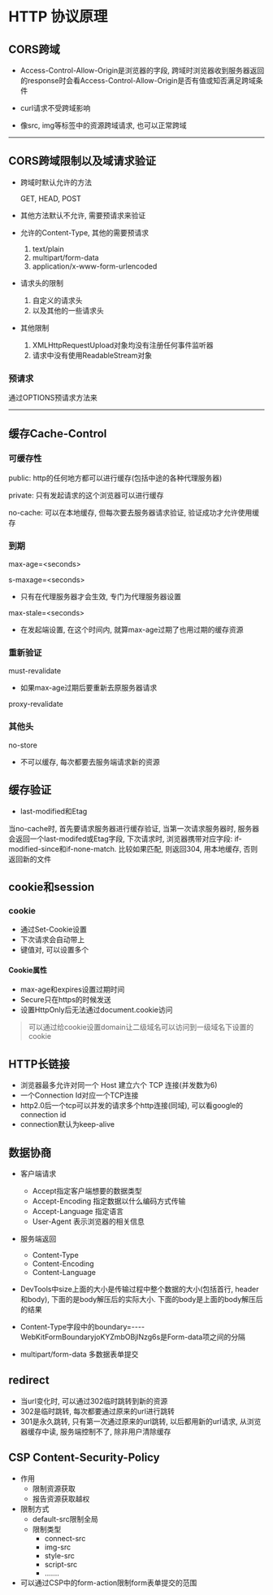 # HTTP 协议原理

## CORS跨域
-  Access-Control-Allow-Origin是浏览器的字段, 跨域时浏览器收到服务器返回的response时会看Access-Control-Allow-Origin是否有值或知否满足跨域条件

-  curl请求不受跨域影响

-  像src, img等标签中的资源跨域请求, 也可以正常跨域
---

## CORS跨域限制以及域请求验证
- 跨域时默认允许的方法

  GET, HEAD, POST
- 其他方法默认不允许, 需要预请求来验证
- 允许的Content-Type, 其他的需要预请求
  1. text/plain
  2. multipart/form-data
  3. application/x-www-form-urlencoded
- 请求头的限制
  1. 自定义的请求头
  2. 以及其他的一些请求头
- 其他限制
  1. XMLHttpRequestUpload对象均没有注册任何事件监听器
  2. 请求中没有使用ReadableStream对象

### 预请求
通过OPTIONS预请求方法来

---
## 缓存Cache-Control
### 可缓存性
public: http的任何地方都可以进行缓存(包括中途的各种代理服务器)

private: 只有发起请求的这个浏览器可以进行缓存

no-cache: 可以在本地缓存, 但每次要去服务器请求验证, 验证成功才允许使用缓存

### 到期

max-age=\<seconds>

s-maxage=\<seconds>
  - 只有在代理服务器才会生效, 专门为代理服务器设置

max-stale=\<seconds>
  - 在发起端设置, 在这个时间内, 就算max-age过期了也用过期的缓存资源

### 重新验证

must-revalidate
  - 如果max-age过期后要重新去原服务器请求

proxy-revalidate

### 其他头

no-store
  - 不可以缓存, 每次都要去服务端请求新的资源

## 缓存验证

- last-modified和Etag

当no-cache时, 首先要请求服务器进行缓存验证, 当第一次请求服务器时, 服务器会返回一个last-modifed或Etag字段, 下次请求时, 浏览器携带对应字段: if-modified-since和if-none-match. 比较如果匹配, 则返回304, 用本地缓存, 否则返回新的文件

## cookie和session

### cookie
- 通过Set-Cookie设置
- 下次请求会自动带上
- 键值对, 可以设置多个
#### Cookie属性
- max-age和expires设置过期时间
- Secure只在https的时候发送
- 设置HttpOnly后无法通过document.cookie访问
> 可以通过给cookie设置domain让二级域名可以访问到一级域名下设置的cookie

## HTTP长链接
- 浏览器最多允许对同一个 Host 建立六个 TCP 连接(并发数为6)
- 一个Connection Id对应一个TCP连接
- http2.0后一个tcp可以并发的请求多个http连接(同域), 可以看google的connection id
- connection默认为keep-alive

## 数据协商
- 客户端请求
  - Accept指定客户端想要的数据类型
  - Accept-Encoding 指定数据以什么编码方式传输
  - Accept-Language 指定语言
  - User-Agent 表示浏览器的相关信息
- 服务端返回
  - Content-Type 
  - Content-Encoding
  - Content-Language
- DevTools中size上面的大小是传输过程中整个数据的大小(包括首行, header和body), 下面的是body解压后的实际大小. 下面的body是上面的body解压后的结果

- Content-Type字段中的boundary=----WebKitFormBoundaryjoKYZmbOBjlNzg6s是Form-data项之间的分隔
- multipart/form-data 多数据表单提交

## redirect
- 当url变化时, 可以通过302临时跳转到新的资源
- 302是临时跳转, 每次都要通过原来的url进行跳转
- 301是永久跳转, 只有第一次通过原来的url跳转, 以后都用新的url请求, 从浏览器缓存中读, 服务端控制不了, 除非用户清除缓存

## CSP Content-Security-Policy
- 作用
  - 限制资源获取
  - 报告资源获取越权
- 限制方式
  - default-src限制全局
  - 限制类型
    - connect-src
    - img-src
    - style-src
    - script-src
    - .......
- 可以通过CSP中的form-action限制form表单提交的范围